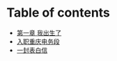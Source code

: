# Table of contents

* [第一章 我出生了](README.md)
* [入职重庆电务段](ru-zhi-zhong-qing-dian-wu-duan.md)
* [一封表白信](a-stupid-email.md)

